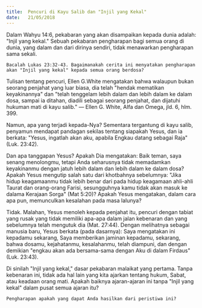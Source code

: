 ```yaml
---
title:  Pencuri di Kayu Salib dan "Injil yang Kekal"
date:   21/05/2018
---
```


Dalam Wahyu 14:6, pekabaran yang akan disampaikan kepada dunia adalah: "Injil yang kekal." Sebuah pekabaran pengharapan bagi semua orang di dunia, yang dalam dan dari dirinya sendiri, tidak menawarkan pengharapan sama sekali.

`Bacalah Lukas 23:32-43. Bagaimanakah cerita ini menyatakan pengharapan akan "Injil yang kekal" kepada semua orang berdosa?`

Tulisan tentang pencuri, Ellen G.White mengatakan bahwa walaupun bukan seorang penjahat yang luar biasa, dia telah "hendak mematikan keyakinannya" dan "telah tenggelam lebih dalam dan lebih dalam ke dalam dosa, sampai ia ditahan, diadili sebagai seorang penjahat, dan dijatuhi hukuman mati di kayu salib." — Ellen G. White, Alfa dan Omega, jld. 6, hlm. 399.

Namun, apa yang terjadi kepada-Nya? Sementara tergantung di kayu salib, penyamun mendapat pandagan sekilas tentang siapakah Yesus, dan ia berkata: "Yesus, ingatlah akan aku, apabila Engkau datang sebagai Raja" (Luk. 23:42).

Dan apa tanggapan Yesus? Apakah Dia mengatakan: Baik teman, saya senang menolongmu, tetapi Anda seharusnya tidak memadamkan keyakinanmu dengan jatuh lebih dalam dan lebih dalam ke dalam dosa? Apakah Yesus mengutip salah satu dari khotbahnya sebelumnya: "Jika hidup keagamaanmu tidak lebih benar dari pada hidup keagamaan ahli-ahli Taurat dan orang-orang Farisi, sesungguhnya kamu tidak akan masuk ke dalama Kerajaan Sorga" (Mat 5:20)? Apakah Yesus mengatakan, dalam cara apa pun, memunculkan kesalahan pada masa lalunya?

Tidak. Malahan, Yesus menoleh kepada penjahat itu, pencuri dengan tabiat yang rusak yang tidak memiliki apa-apa dalam jalan kebenaran dan yang sebelumnya telah mengutuk dia (Mat. 27:44). Dengan melihatnya sebagai manusia baru, Yesus berkata (pada dasarnya): Saya mengatakan ini kepadamu sekarang, Saya memberikan jaminan kepadamu, sekarang, bahwa dosamu, kejahatanmu, kesalahanmu, telah diampuni, dan dengan demikian "engkau akan ada bersama-sama dengan Aku di dalam Firdaus" (Luk. 23:43).

Di sinilah "Injil yang kekal," dasar pekabaran malaikat yang pertama. Tanpa kebenaran ini, tidak ada hal lain yang kita ajarkan tentang hukum, Sabat, atau keadaan orang mati. Apakah baiknya ajaran-ajaran ini tanpa "Injil yang kekal" dalam pusat semua ajaran itu?

`Pengharapan apakah yang dapat Anda hasilkan dari peristiwa ini?`
